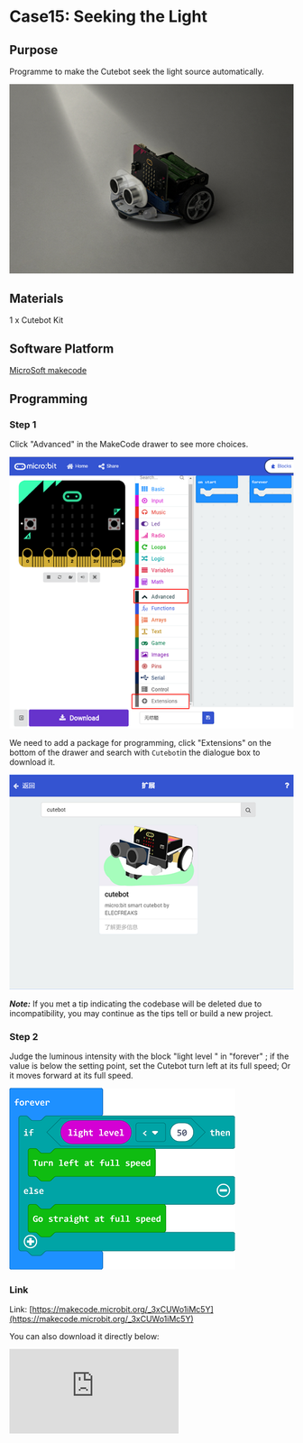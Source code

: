 # Case15: Seeking the Light

## Purpose

Programme to make the Cutebot seek the light source automatically.

![](./images/cutebot-case-15-01.png)

## Materials

1 x Cutebot Kit

## Software Platform

[MicroSoft makecode](https://makecode.microbit.org/#)

## Programming

### Step 1

Click "Advanced" in the MakeCode drawer to see more choices.

![](./images/cutebot-pk-1.png)

We need to add a package for programming, click "Extensions" on the bottom of the drawer and search with `Cutebot`in the dialogue box to download it.

![](./images/cutebot-pk-11.png)

***Note:*** If you met a tip indicating the codebase will be deleted due to incompatibility, you may continue as the tips tell or build a new project.

### Step 2

Judge the luminous intensity with the block "light level " in "forever" ; if the value is below the setting point, set the Cutebot turn left at its full speed; Or it moves forward at its full speed.

![](./images/case_15_01.png)


### Link

Link: [https://makecode.microbit.org/_3xCUWo1iMc5Y](https://makecode.microbit.org/_3xCUWo1iMc5Y)

You can also download it directly below:

<div
    style={{
        position: 'relative',
        paddingBottom: '60%',
        overflow: 'hidden',
    }}
>
    <iframe
        src="https://makecode.microbit.org/_3xCUWo1iMc5Y"
        frameborder="0"
        sandbox="allow-popups allow-forms allow-scripts allow-same-origin"
        style={{
            position: 'absolute',
            width: '100%',
            height: '100%',
        }}
    />
</div>


## Result

The Cutebot spins if there is no light being detected or it drives forward to it at its full speed.

![](./images/cutebot-case-15.gif)

## Exploration


## FAQ
---

## Relevant Files
---
